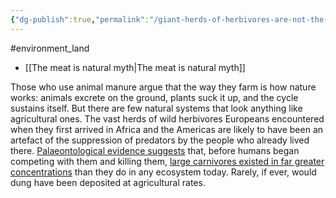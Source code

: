 ```yaml
---
{"dg-publish":true,"permalink":"/giant-herds-of-herbivores-are-not-the-natural-state-of-things/","created":"2024-12-05T16:30:20.538+00:00","updated":"2025-09-28T23:53:51.641+01:00"}
---
```


#environment_land 

- [[The meat is natural myth\|The meat is natural myth]]

Those who use animal manure argue that the way they farm is how nature works: animals excrete on the ground, plants suck it up, and the cycle sustains itself. But there are few natural systems that look anything like agricultural ones. The vast herds of wild herbivores Europeans encountered when they first arrived in Africa and the Americas are likely to have been an artefact of the suppression of predators by the people who already lived there. [Palaeontological evidence suggests](https://doi.org/10.1080/02724630903413016) that, before humans began competing with them and killing them, [large carnivores existed in far greater concentrations](https://www.theguardian.com/commentisfree/2014/mar/24/humans-diminutive-monster-destruction) than they do in any ecosystem today. Rarely, if ever, would dung have been deposited at agricultural rates.